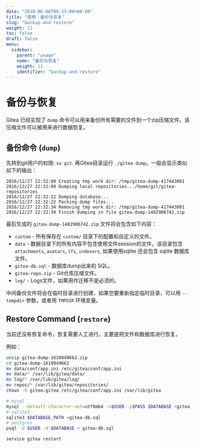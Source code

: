 ```yaml
---
date: "2018-06-06T09:33:00+08:00"
title: "使用：备份与恢复"
slug: "backup-and-restore"
weight: 11
toc: false
draft: false
menu:
  sidebar:
    parent: "usage"
    name: "备份与恢复"
    weight: 11
    identifier: "backup-and-restore"
---
```


# 备份与恢复

Gitea 已经实现了 `dump` 命令可以用来备份所有需要的文件到一个zip压缩文件。该压缩文件可以被用来进行数据恢复。

## 备份命令 (`dump`)

先转到git用户的权限: `su git`. 再Gitea目录运行 `./gitea dump`。一般会显示类似如下的输出：

```
2016/12/27 22:32:09 Creating tmp work dir: /tmp/gitea-dump-417443001
2016/12/27 22:32:09 Dumping local repositories.../home/git/gitea-repositories
2016/12/27 22:32:22 Dumping database...
2016/12/27 22:32:22 Packing dump files...
2016/12/27 22:32:34 Removing tmp work dir: /tmp/gitea-dump-417443001
2016/12/27 22:32:34 Finish dumping in file gitea-dump-1482906742.zip
```

最后生成的 `gitea-dump-1482906742.zip` 文件将会包含如下内容：

* `custom` - 所有保存在 `custom/` 目录下的配置和自定义的文件。
* `data` - 数据目录下的所有内容不包含使用文件session的文件。该目录包含 `attachments`, `avatars`, `lfs`, `indexers`, 如果使用sqlite 还会包含 sqlite 数据库文件。
* `gitea-db.sql` - 数据库dump出来的 SQL。
* `gitea-repo.zip` - Git仓库压缩文件。
* `log/` - Logs文件，如果用作迁移不是必须的。

中间备份文件将会在临时目录进行创建，如果您要重新指定临时目录，可以用 `--tempdir` 参数，或者用 `TMPDIR` 环境变量。

## Restore Command (`restore`)

当前还没有恢复命令，恢复需要人工进行。主要是把文件和数据库进行恢复。

例如：

```sh
unzip gitea-dump-1610949662.zip
cd gitea-dump-1610949662
mv data/conf/app.ini /etc/gitea/conf/app.ini
mv data/* /var/lib/gitea/data/
mv log/* /var/lib/gitea/log/
mv repos/* /var/lib/gitea/repositories/
chown -R gitea:gitea /etc/gitea/conf/app.ini /var/lib/gitea

# mysql
mysql --default-character-set=utf8mb4 -u$USER -p$PASS $DATABASE <gitea-db.sql
# sqlite3
sqlite3 $DATABASE_PATH <gitea-db.sql
# postgres
psql -U $USER -d $DATABASE < gitea-db.sql

service gitea restart
```

